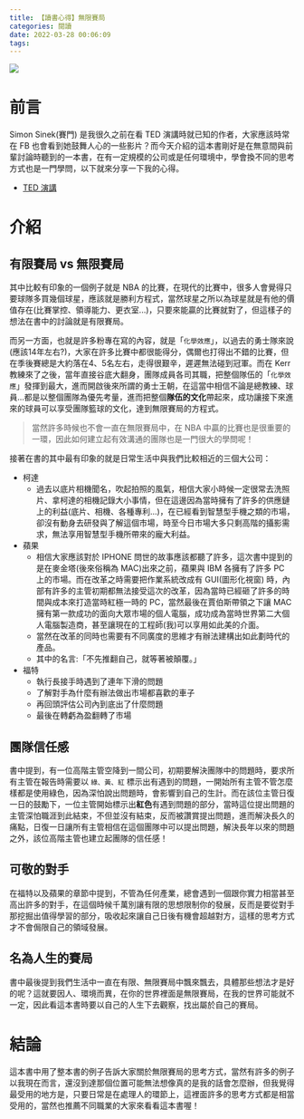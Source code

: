 ```yaml
---
title: 【讀書心得】無限賽局
categories: 閱讀
date: 2022-03-28 00:06:09
tags:
---
```




![](https://nijialin.com/images/2022/infinite-game.png)

# 前言

Simon Sinek(賽門) 是我很久之前在看 TED 演講時就已知的作者，大家應該時常在 FB 也會看到她鼓舞人心的一些影片？而今天介紹的這本書剛好是在無意間與前輩討論時聽到的一本書，在有一定規模的公司或是任何環境中，學會換不同的思考方式也是一門學問，以下就來分享一下我的心得。

- [TED 演講](https://www.ted.com/speakers/simon_sinek)
<!-- more -->

# 介紹

## 有限賽局 vs 無限賽局

其中比較有印象的一個例子就是 NBA 的比賽，在現代的比賽中，很多人會覺得只要球隊多買幾個球星，應該就是勝利方程式，當然球星之所以為球星就是有他的價值存在(比賽掌控、領導能力、更衣室...)，只要來能贏的比賽就對了，但這樣子的想法在書中的討論就是有限賽局。

而另一方面，也就是許多粉專在寫的內容，就是「`化學效應`」，以過去的勇士隊來說(應該14年左右?)，大家在許多比賽中都很能得分，偶爾也打得出不錯的比賽，但在季後賽總是大約落在4、5名左右，走得很艱辛，遲遲無法碰到冠軍。而在 Kerr 教練來了之後，當年直接谷底大翻身，團隊成員各司其職，把整個隊伍的「`化學效應`」發揮到最大，進而開啟後來所謂的勇士王朝，在這當中相信不論是總教練、球員...都是以整個團隊為優先考量，進而把整個**隊伍的文化**帶起來，成功讓接下來進來的球員可以享受團隊籃球的文化，達到無限賽局的方程式。

> 當然許多時候也不會一直在無限賽局中，在 NBA 中贏的比賽也是很重要的一環，因此如何建立起有效溝通的團隊也是一門很大的學問呢！

接著在書的其中最有印象的就是日常生活中與我們比較相近的三個大公司：

- 柯達
  - 過去以底片相機聞名，吹起拍照的風氣，相信大家小時候一定很常去洗照片、拿柯達的相機記錄大小事情，但在這邊因為當時擁有了許多的供應鏈上的利益(底片、相機、各種專利...)，在已經看到智慧型手機之類的市場，卻沒有動身去研發與了解這個市場，時至今日市場大多只剩高階的攝影需求，無法享用智慧型手機所帶來的龐大利益。
- 蘋果
  - 相信大家應該對於 IPHONE 問世的故事應該都聽了許多，這次書中提到的是在麥金塔(後來俗稱為 MAC)出來之前，蘋果與 IBM 各擁有了許多 PC 上的市場。而在改革之時需要把作業系統改成有 GUI(圖形化視窗) 時，內部有許多的主管初期都無法接受這次的改革，因為當時已經砸了許多的時間與成本來打造當時紅極一時的 PC，當然最後在賈伯斯帶領之下讓 MAC 擁有第一款成功的面向大眾市場的個人電腦，成功成為當時世界第二大個人電腦製造商，甚至讓現在的工程師(我)可以享用如此美的介面。
  - 當然在改革的同時也需要有不同廣度的思維才有辦法建構出如此劃時代的產品。
  - 其中的名言:「不先推翻自己，就等著被顛覆。」
- 福特
  - 執行長接手時遇到了連年下滑的問題
  - 了解對手為什麼有辦法做出市場都喜歡的車子
  - 再回頭評估公司內到底出了什麼問題
  - 最後在轉虧為盈翻轉了市場

## 團隊信任感

書中提到，有一位高階主管空降到一間公司，初期要解決團隊中的問題時，要求所有主管在報告時需要以 `綠、黃、紅` 標示出有遇到的問題，一開始所有主管不管怎麼樣都是使用綠色，因為深怕說出問題時，會影響到自己的生計。而在該位主管日復一日的鼓勵下，一位主管開始標示出**紅色**有遇到問題的部分，當時這位提出問題的主管深怕職涯到此結束，不但並沒有結束，反而被讚賞提出問題，進而解決長久的痛點，日復一日讓所有主管相信在這個團隊中可以提出問題，解決長年以來的問題之外，該位高階主管也建立起團隊的信任感！

## 可敬的對手

在福特以及蘋果的章節中提到，不管為任何產業，總會遇到一個跟你實力相當甚至高出許多的對手，在這個時候千萬別讓有限的思想限制你的發展，反而是要從對手那挖掘出值得學習的部分，吸收起來讓自己日後有機會超越對方，這樣的思考方式才不會侷限自己的領域發展。

## 名為人生的賽局

書中最後提到我們生活中一直在有限、無限賽局中飄來飄去，具體那些想法才是好的呢？這就要因人、環境而異，在你的世界裡面是無限賽局，在我的世界可能就不一定，因此看這本書時要以自己的人生下去觀察，找出屬於自己的賽局。

# 結論

這本書中用了整本書的例子告訴大家關於無限賽局的思考方式，當然有許多的例子以我現在而言，還沒到達那個位置可能無法想像真的是我的話會怎麼辦，但我覺得最受用的地方是，只要日常是在處理人的環節上，這裡面許多的思考方式都是相當受用的，當然也推薦不同職業的大家來看看這本書喔！